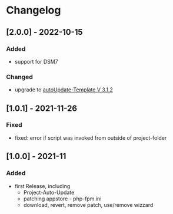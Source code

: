 # Changelog

## [2.0.0] - 2022-10-15
### Added
 - support for DSM7
### Changed
 - upgrade to [autoUpdate-Template V 3.1.2](https://github.com/joe128/autoupdateBashScript/blob/v3.1.2/README.md)

## [1.0.1] - 2021-11-26
### Fixed
 - fixed: error if script was invoked from outside of project-folder

## [1.0.0] - 2021-11
### Added
 - first Release, including
   - Project-Auto-Update
   - patching appstore - php-fpm.ini
   - download, revert, remove patch, use/remove wizzard
